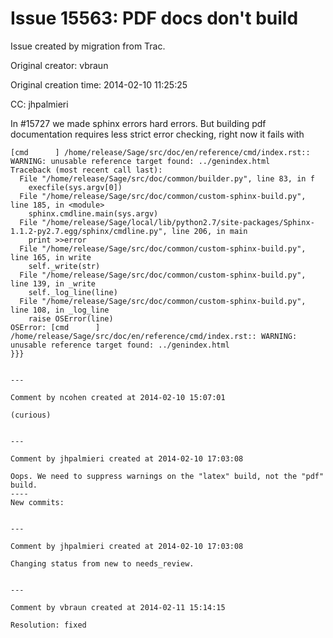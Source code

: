 # Issue 15563: PDF docs don't build

Issue created by migration from Trac.

Original creator: vbraun

Original creation time: 2014-02-10 11:25:25

CC:  jhpalmieri

In #15727 we made sphinx errors hard errors. But building pdf documentation requires less strict error checking, right now it fails with

```
[cmd      ] /home/release/Sage/src/doc/en/reference/cmd/index.rst:: WARNING: unusable reference target found: ../genindex.html
Traceback (most recent call last):
  File "/home/release/Sage/src/doc/common/builder.py", line 83, in f
    execfile(sys.argv[0])
  File "/home/release/Sage/src/doc/common/custom-sphinx-build.py", line 185, in <module>
    sphinx.cmdline.main(sys.argv)
  File "/home/release/Sage/local/lib/python2.7/site-packages/Sphinx-1.1.2-py2.7.egg/sphinx/cmdline.py", line 206, in main
    print >>error
  File "/home/release/Sage/src/doc/common/custom-sphinx-build.py", line 165, in write
    self._write(str)
  File "/home/release/Sage/src/doc/common/custom-sphinx-build.py", line 139, in _write
    self._log_line(line)
  File "/home/release/Sage/src/doc/common/custom-sphinx-build.py", line 108, in _log_line
    raise OSError(line)
OSError: [cmd      ] /home/release/Sage/src/doc/en/reference/cmd/index.rst:: WARNING: unusable reference target found: ../genindex.html
}}} 


---

Comment by ncohen created at 2014-02-10 15:07:01

(curious)


---

Comment by jhpalmieri created at 2014-02-10 17:03:08

Oops. We need to suppress warnings on the "latex" build, not the "pdf" build.
----
New commits:


---

Comment by jhpalmieri created at 2014-02-10 17:03:08

Changing status from new to needs_review.


---

Comment by vbraun created at 2014-02-11 15:14:15

Resolution: fixed
